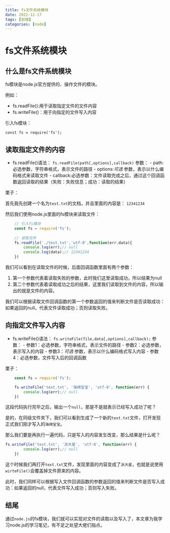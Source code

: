 ```yaml
---
title: fs文件系统模块
date: 2022-12-17
tags: [前端]
categories: [node]
---
```

# fs文件系统模块

## 什么是fs文件系统模块

fs模块是node.js官方提供的、操作文件的模块。

例如：

- fs.readFile():用于读取指定文件的文件内容
- fs.writeFile()：用于向指定的文件写入内容

引入fs模块：

`const fs = require('fs');`

## 读取指定文件的内容

- fs.readFile()语法：
	`fs.readFile(path[,options],callback)`
	参数：
		- path:必选参数，字符串格式，表示文件的路径
		- options:*可选* 参数，表示以什么编码格式来读取文件
		- callback:必选参数：文件读取完成之后，通过这个回调函数返回读取的结果（失败：失败信息；成功：读取的结果）

栗子：

首先我先创建一个名为`test.txt`的文档，并且里面的内容是：
`12341234`

然后我们使用node.js里面的fs模块来读取文件：

```js
	// 引入fs模块
	const fs = require('fs');
	
	// 读取文件
	fs.readFile('./test.txt','utf-8',function(err,data){
		console.log(err);// null
		console.log(data);// 12341234
	})
```

我们可以看到在读取文件的时候，后面回调函数里面有两个参数：

1. 第一个参数代表着读取失败的参数，此时我们这里读取成功，所以结果为null
2. 第二个参数代表着读取成功之后的结果，这里我们读取到文件的内容，所以输出的就是文件的内容。

我们可以根据读取文件回调函数的第一个参数返回的值来判断文件是否读取成功：如果返回的null，代表文件读取成功；否则读取失败。

## 向指定文件写入内容

- fs.writeFile()语法：
	`fs.writeFile(file,data[,options],callback);`
	参数：
		- 参数1：必选参数，字符串格式，表示文件的路径
		- 参数2：必选参数，表示写入的内容
		- 参数3：*可选* 参数，表示以什么编码格式写入内容
		- 参数4：必选参数，文件写入后的回调函数

栗子：

```js
	const fs = require('fs');

	fs.writeFile('text.txt', '海绵宝宝', 'utf-8', function(err) {
    	console.log(err);// null
	})
```

这段代码执行完毕之后，输出一个`null`，那是不是就表示已经写入成功了呢？

是的，在同级文件夹下，我们可以看到生成了一个新的`text.txt`文件，打开发现正式我们刚才写入的`海绵宝宝`。

那么我们要是再执行一遍代码，只是写入的内容发生改变，那么结果是什么呢？

```js
fs.writeFile('text.txt', '派大星', 'utf-8', function(err) {
    	console.log(err);// null
	})
```

这个时候我们再打开`text.txt`文件，发现里面的内容变成了`派大星`，也就是说使用`wirteFile()`会覆盖掉文件原来的内容。

此时，我们同样可以根据写入文件回调函数的参数返回的值来判断文件是否写入成功：如果返回的null，代表文件写入成功；否则写入失败。

##  结尾

通过`node.js`的fs模块，我们就可以实现对文件的读取以及写入了，本文章为我学习node.js的学习笔记，有不足之处望大佬们指点。




